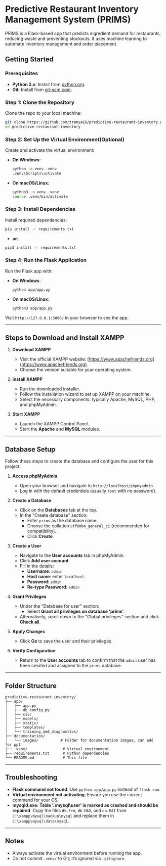 # Predictive Restaurant Inventory Management System (PRIMS)

PRIMS is a Flask-based app that predicts ingredient demand for restaurants, reducing waste and preventing stockouts. It uses machine learning to automate inventory management and order placement.

## Getting Started

### Prerequisites

- **Python 3.x**: Install from [python.org](https://www.python.org/downloads/).
- **Git**: Install from [git-scm.com](https://git-scm.com/).

### Step 1: Clone the Repository

Clone the repo to your local machine:

```bash
git clone https://github.com/tramya16/predictive-restaurant-inventory.git
cd predictive-restaurant-inventory
```


### Step 2: Set Up the Virtual Environment(Optional)

Create and activate the virtual environment:

- **On Windows**:
  ```bash
  python -m venv .venv
  .venv\Scripts\activate
  ```

- **On macOS/Linux**:
  ```bash
  python3 -m venv .venv
  source .venv/bin/activate
  ```

### Step 3: Install Dependencies

Install required dependencies:

```bash
pip install -r requirements.txt
```
- **or**:

```bash
pip3 install -r requirements.txt
```
### Step 4: Run the Flask Application

Run the Flask app with:

- **On Windows**:
  ```bash
  python app/app.py
  ```

- **On macOS/Linux**:
  ```bash
  python3 app/app.py
  ```

Visit `http://127.0.0.1:5000/` in your browser to see the app.

---

## Steps to Download and Install XAMPP  

1. **Download XAMPP**  
   - Visit the official XAMPP website: [https://www.apachefriends.org](https://www.apachefriends.org).  
   - Choose the version suitable for your operating system.  

2. **Install XAMPP**  
   - Run the downloaded installer.  
   - Follow the installation wizard to set up XAMPP on your machine.  
   - Select the necessary components: typically Apache, MySQL, PHP, and phpMyAdmin.  

3. **Start XAMPP**  
   - Launch the XAMPP Control Panel.  
   - Start the **Apache** and **MySQL** modules.

---

## Database Setup  

Follow these steps to create the database and configure the user for this project:  

1. **Access phpMyAdmin**  
   - Open your browser and navigate to `http://localhost/phpmyadmin`.  
   - Log in with the default credentials (usually `root` with no password).  

2. **Create a Database**  
   - Click on the **Databases** tab at the top.  
   - In the "Create database" section:  
     - Enter `prims` as the database name.  
     - Choose the collation `utf8mb4_general_ci` (recommended for compatibility).  
     - Click **Create**.  

3. **Create a User**  
   - Navigate to the **User accounts** tab in phpMyAdmin.  
   - Click **Add user account**.  
   - Fill in the details:  
     - **Username**: `admin`  
     - **Host name**: enter `localhost`.  
     - **Password**: `admin`  
     - **Re-type Password**: `admin`  

4. **Grant Privileges**  
   - Under the "Database for user" section:  
     - Select **Grant all privileges on database 'prims'**.  
   - Alternatively, scroll down to the "Global privileges" section and click **Check all**.  

5. **Apply Changes**  
   - Click **Go** to save the user and their privileges.  

6. **Verify Configuration**  
   - Return to the **User accounts** tab to confirm that the `admin` user has been created and assigned to the `prims` database.  

---

## Folder Structure

```
predictive-restaurant-inventory/
├── app/
│   ├── app.py
│   ├── db_config.py
│   ├── csv/
│   ├── models/
│   ├── static/
│   ├── templates/
│   └── training_and_diagnostics/
├── documentation/
│   └── images/          # Folder for documentation images, can add for ppt
├── .venv/                # Virtual environment
├── requirements.txt      # Python dependencies
└── README.md             # This file

```

---

## Troubleshooting

- **Flask command not found**: Use `python app/app.py` instead of `flask run`.
- **Virtual environment not activating**: Ensure you use the correct command for your OS.
- **mysqld.exe: Table '.\mysql\user' is marked as crashed and should be repaired**: Copy the files `db.frm`, `db.MAD`, and `db.MAI` from `C:\xampp\mysql\backup\mysql` and replace them in `C:\xampp\mysql\data\mysql`. 

---

## Notes

- Always activate the virtual environment before running the app.
- Do not commit `.venv/` to Git; it’s ignored via `.gitignore`.